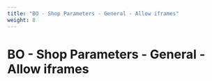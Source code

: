 ```yaml
---
title: "BO - Shop Parameters - General - Allow iframes"
weight: 8
---
```


# BO - Shop Parameters - General - Allow iframes
